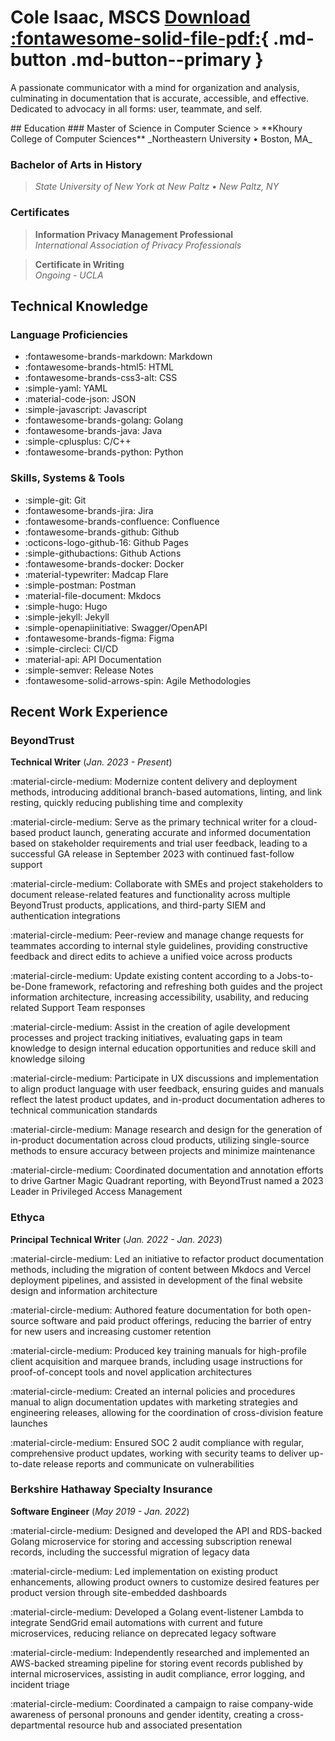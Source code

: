# Cole Isaac, MSCS [Download :fontawesome-solid-file-pdf:](./assets/pdfs/garbo-cv.pdf){ .md-button .md-button--primary }

A passionate communicator with a mind for organization and analysis, culminating in documentation that is accurate, accessible, and effective. Dedicated to advocacy in all forms: user, teammate, and self. 

<div id="resume" markdown>
## Education
### Master of Science in Computer Science
> **Khoury College of Computer Sciences**  
_Northeastern University • Boston, MA_

### Bachelor of Arts in History
> _State University of New York at New Paltz • New Paltz, NY_

### Certificates
> **Information Privacy Management Professional**  
_International Association of Privacy Professionals_

> **Certificate in Writing**  
_Ongoing - UCLA_

## Technical Knowledge
### Language Proficiencies
- :fontawesome-brands-markdown: Markdown
- :fontawesome-brands-html5: HTML 
- :fontawesome-brands-css3-alt: CSS
- :simple-yaml: YAML
- :material-code-json: JSON
- :simple-javascript: Javascript
- :fontawesome-brands-golang: Golang
- :fontawesome-brands-java: Java
- :simple-cplusplus: C/C++ 
- :fontawesome-brands-python: Python

### Skills, Systems & Tools
- :simple-git: Git
- :fontawesome-brands-jira: Jira
- :fontawesome-brands-confluence: Confluence
- :fontawesome-brands-github: Github
- :octicons-logo-github-16: Github Pages
- :simple-githubactions: Github Actions
- :fontawesome-brands-docker: Docker
- :material-typewriter: Madcap Flare
- :simple-postman: Postman
- :material-file-document: Mkdocs
- :simple-hugo: Hugo
- :simple-jekyll: Jekyll
- :simple-openapiinitiative: Swagger/OpenAPI
- :fontawesome-brands-figma: Figma
- :simple-circleci: CI/CD 
- :material-api: API Documentation
- :simple-semver: Release Notes
- :fontawesome-solid-arrows-spin: Agile Methodologies
	
## Recent Work Experience
### BeyondTrust
<span class="bump"><strong>Technical Writer</strong> (<em>Jan. 2023 - Present</em>)</span>

<div class="indent" markdown>
:material-circle-medium: Modernize content delivery and deployment methods, introducing additional branch-based automations, linting, and link resting, quickly reducing publishing time and complexity

:material-circle-medium: Serve as the primary technical writer for a cloud-based product launch, generating accurate and informed documentation based on stakeholder requirements and trial user feedback, leading to a successful GA release in September 2023 with continued fast-follow support

:material-circle-medium: Collaborate with SMEs and project stakeholders to document release-related features and functionality across multiple BeyondTrust products, applications, and third-party SIEM and authentication integrations

:material-circle-medium: Peer-review and manage change requests for teammates according to internal style guidelines, providing constructive feedback and direct edits to achieve a unified voice across products

:material-circle-medium: Update existing content according to a Jobs-to-be-Done framework, refactoring and refreshing both guides and the project information architecture, increasing accessibility, usability, and reducing related Support Team responses

:material-circle-medium: Assist in the creation of agile development processes and project tracking initiatives, evaluating gaps in team knowledge to design internal education opportunities and reduce skill and knowledge siloing

:material-circle-medium: Participate in UX discussions and implementation to align product language with user feedback, ensuring guides and manuals reflect the latest product updates, and in-product documentation adheres to technical communication standards

:material-circle-medium: Manage research and design for the generation of in-product documentation across cloud products, utilizing single-source methods to ensure accuracy between projects and minimize maintenance

:material-circle-medium: Coordinated documentation and annotation efforts to drive Gartner Magic Quadrant reporting, with BeyondTrust named a 2023 Leader in Privileged Access Management
</div> 

### Ethyca
<span class="bump"><strong>Principal Technical Writer</strong> (<em>Jan. 2022 - Jan. 2023</em>)</span>

<div class="indent" markdown>
:material-circle-medium: Led an initiative to refactor product documentation methods, including the migration of content between Mkdocs and Vercel deployment pipelines, and assisted in development of the final website design and information architecture

:material-circle-medium: Authored feature documentation for both open-source software and paid product offerings, reducing the barrier of entry for new users and increasing customer retention

:material-circle-medium: Produced key training manuals for high-profile client acquisition and marquee brands, including usage instructions for proof-of-concept tools and novel application architectures 

:material-circle-medium: Created an internal policies and procedures manual to align documentation updates with marketing strategies and engineering releases, allowing for the coordination of cross-division feature launches 

:material-circle-medium: Ensured SOC 2 audit compliance with regular, comprehensive product updates, working with security teams to deliver up-to-date release reports and communicate on vulnerabilities
</div>

### Berkshire Hathaway Specialty Insurance
<span class="bump"><strong>Software Engineer</strong> (<em>May 2019 - Jan. 2022</em>)</span>

<div class="indent" markdown>
:material-circle-medium: Designed and developed the API and RDS-backed Golang microservice for storing and accessing subscription renewal records, including the successful migration of legacy data

:material-circle-medium: Led implementation on existing product enhancements, allowing product owners to customize desired features per product version through site-embedded dashboards

:material-circle-medium: Developed a Golang event-listener Lambda to integrate SendGrid email automations with current and future microservices, reducing reliance on deprecated legacy software

:material-circle-medium: Independently researched and implemented an AWS-backed streaming pipeline for storing event records published by internal microservices, assisting in audit compliance, error logging, and incident triage

:material-circle-medium: Coordinated a campaign to raise company-wide awareness of personal pronouns and gender identity, creating a cross-departmental resource hub and associated presentation
</div>
</div>